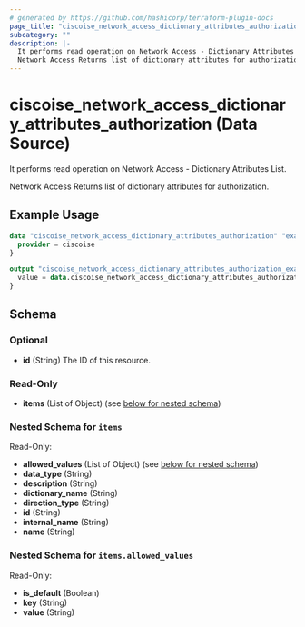 ```yaml
---
# generated by https://github.com/hashicorp/terraform-plugin-docs
page_title: "ciscoise_network_access_dictionary_attributes_authorization Data Source - terraform-provider-ciscoise"
subcategory: ""
description: |-
  It performs read operation on Network Access - Dictionary Attributes List.
  Network Access Returns list of dictionary attributes for authorization.
---
```


# ciscoise_network_access_dictionary_attributes_authorization (Data Source)

It performs read operation on Network Access - Dictionary Attributes List.

Network Access Returns list of dictionary attributes for authorization.

## Example Usage

```terraform
data "ciscoise_network_access_dictionary_attributes_authorization" "example" {
  provider = ciscoise
}

output "ciscoise_network_access_dictionary_attributes_authorization_example" {
  value = data.ciscoise_network_access_dictionary_attributes_authorization.example.items
}
```

<!-- schema generated by tfplugindocs -->
## Schema

### Optional

- **id** (String) The ID of this resource.

### Read-Only

- **items** (List of Object) (see [below for nested schema](#nestedatt--items))

<a id="nestedatt--items"></a>
### Nested Schema for `items`

Read-Only:

- **allowed_values** (List of Object) (see [below for nested schema](#nestedobjatt--items--allowed_values))
- **data_type** (String)
- **description** (String)
- **dictionary_name** (String)
- **direction_type** (String)
- **id** (String)
- **internal_name** (String)
- **name** (String)

<a id="nestedobjatt--items--allowed_values"></a>
### Nested Schema for `items.allowed_values`

Read-Only:

- **is_default** (Boolean)
- **key** (String)
- **value** (String)


